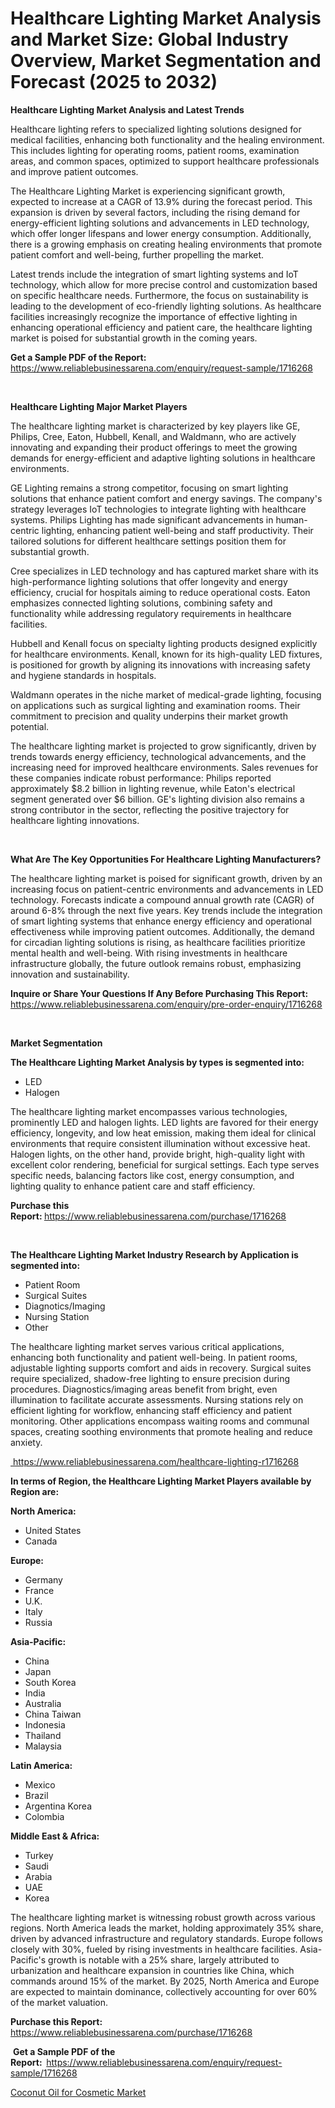 <p><h1>Healthcare Lighting Market Analysis and Market Size: Global Industry Overview, Market Segmentation and Forecast (2025 to 2032)</h1></p><p><strong>Healthcare Lighting Market Analysis and Latest Trends</strong></p>
<p><p>Healthcare lighting refers to specialized lighting solutions designed for medical facilities, enhancing both functionality and the healing environment. This includes lighting for operating rooms, patient rooms, examination areas, and common spaces, optimized to support healthcare professionals and improve patient outcomes. </p><p>The Healthcare Lighting Market is experiencing significant growth, expected to increase at a CAGR of 13.9% during the forecast period. This expansion is driven by several factors, including the rising demand for energy-efficient lighting solutions and advancements in LED technology, which offer longer lifespans and lower energy consumption. Additionally, there is a growing emphasis on creating healing environments that promote patient comfort and well-being, further propelling the market. </p><p>Latest trends include the integration of smart lighting systems and IoT technology, which allow for more precise control and customization based on specific healthcare needs. Furthermore, the focus on sustainability is leading to the development of eco-friendly lighting solutions. As healthcare facilities increasingly recognize the importance of effective lighting in enhancing operational efficiency and patient care, the healthcare lighting market is poised for substantial growth in the coming years.</p></p>
<p><strong>Get a Sample PDF of the Report:&nbsp;</strong> <a href="https://www.reliablebusinessarena.com/enquiry/request-sample/1716268?utm_campaign=2514&utm_medium=2&utm_source=Github&utm_content=ia&utm_term=31032025&utm_id=healthcare-lighting">https://www.reliablebusinessarena.com/enquiry/request-sample/1716268</a></p>
<p>&nbsp;</p>
<p><strong>Healthcare Lighting Major Market Players</strong></p>
<p><p>The healthcare lighting market is characterized by key players like GE, Philips, Cree, Eaton, Hubbell, Kenall, and Waldmann, who are actively innovating and expanding their product offerings to meet the growing demands for energy-efficient and adaptive lighting solutions in healthcare environments.</p><p>GE Lighting remains a strong competitor, focusing on smart lighting solutions that enhance patient comfort and energy savings. The company's strategy leverages IoT technologies to integrate lighting with healthcare systems. Philips Lighting has made significant advancements in human-centric lighting, enhancing patient well-being and staff productivity. Their tailored solutions for different healthcare settings position them for substantial growth.</p><p>Cree specializes in LED technology and has captured market share with its high-performance lighting solutions that offer longevity and energy efficiency, crucial for hospitals aiming to reduce operational costs. Eaton emphasizes connected lighting solutions, combining safety and functionality while addressing regulatory requirements in healthcare facilities. </p><p>Hubbell and Kenall focus on specialty lighting products designed explicitly for healthcare environments. Kenall, known for its high-quality LED fixtures, is positioned for growth by aligning its innovations with increasing safety and hygiene standards in hospitals.</p><p>Waldmann operates in the niche market of medical-grade lighting, focusing on applications such as surgical lighting and examination rooms. Their commitment to precision and quality underpins their market growth potential.</p><p>The healthcare lighting market is projected to grow significantly, driven by trends towards energy efficiency, technological advancements, and the increasing need for improved healthcare environments. Sales revenues for these companies indicate robust performance: Philips reported approximately $8.2 billion in lighting revenue, while Eaton's electrical segment generated over $6 billion. GE's lighting division also remains a strong contributor in the sector, reflecting the positive trajectory for healthcare lighting innovations.</p></p>
<p>&nbsp;</p>
<p><strong>What Are The Key Opportunities For Healthcare Lighting Manufacturers?</strong></p>
<p><p>The healthcare lighting market is poised for significant growth, driven by an increasing focus on patient-centric environments and advancements in LED technology. Forecasts indicate a compound annual growth rate (CAGR) of around 6-8% through the next five years. Key trends include the integration of smart lighting systems that enhance energy efficiency and operational effectiveness while improving patient outcomes. Additionally, the demand for circadian lighting solutions is rising, as healthcare facilities prioritize mental health and well-being. With rising investments in healthcare infrastructure globally, the future outlook remains robust, emphasizing innovation and sustainability.</p></p>
<p><strong>Inquire or Share Your Questions If Any Before Purchasing This Report:</strong> <a href="https://www.reliablebusinessarena.com/enquiry/pre-order-enquiry/1716268?utm_campaign=2514&utm_medium=2&utm_source=Github&utm_content=ia&utm_term=31032025&utm_id=healthcare-lighting">https://www.reliablebusinessarena.com/enquiry/pre-order-enquiry/1716268</a></p>
<p>&nbsp;</p>
<p><strong>Market Segmentation</strong></p>
<p><strong>The Healthcare Lighting Market Analysis by types is segmented into:</strong></p>
<p><ul><li>LED</li><li>Halogen</li></ul></p>
<p><p>The healthcare lighting market encompasses various technologies, prominently LED and halogen lights. LED lights are favored for their energy efficiency, longevity, and low heat emission, making them ideal for clinical environments that require consistent illumination without excessive heat. Halogen lights, on the other hand, provide bright, high-quality light with excellent color rendering, beneficial for surgical settings. Each type serves specific needs, balancing factors like cost, energy consumption, and lighting quality to enhance patient care and staff efficiency.</p></p>
<p><strong>Purchase this Report:&nbsp;</strong><a href="https://www.reliablebusinessarena.com/purchase/1716268?utm_campaign=2514&utm_medium=2&utm_source=Github&utm_content=ia&utm_term=31032025&utm_id=healthcare-lighting">https://www.reliablebusinessarena.com/purchase/1716268</a></p>
<p>&nbsp;</p>
<p><strong>The Healthcare Lighting Market Industry Research by Application is segmented into:</strong></p>
<p><ul><li>Patient Room</li><li>Surgical Suites</li><li>Diagnotics/Imaging</li><li>Nursing Station</li><li>Other</li></ul></p>
<p><p>The healthcare lighting market serves various critical applications, enhancing both functionality and patient well-being. In patient rooms, adjustable lighting supports comfort and aids in recovery. Surgical suites require specialized, shadow-free lighting to ensure precision during procedures. Diagnostics/imaging areas benefit from bright, even illumination to facilitate accurate assessments. Nursing stations rely on efficient lighting for workflow, enhancing staff efficiency and patient monitoring. Other applications encompass waiting rooms and communal spaces, creating soothing environments that promote healing and reduce anxiety.</p></p>
<p><a href="https://www.reliablebusinessarena.com/healthcare-lighting-r1716268?utm_campaign=2514&utm_medium=2&utm_source=Github&utm_content=ia&utm_term=31032025&utm_id=healthcare-lighting">&nbsp;https://www.reliablebusinessarena.com/healthcare-lighting-r1716268</a></p>
<p><strong>In terms of Region, the Healthcare Lighting Market Players available by Region are:</strong></p>
<p>
    <p> <strong> North America: </strong>
        <ul>
            <li>United States</li>
            <li>Canada</li>
        </ul>
        </p> 
    <p> <strong> Europe: </strong>
        <ul>
            <li>Germany</li>
            <li>France</li>
            <li>U.K.</li>
            <li>Italy</li>
            <li>Russia</li>
        </ul>
        </p> 
    <p> <strong> Asia-Pacific: </strong>
        <ul>
            <li>China</li>
            <li>Japan</li>
            <li>South Korea</li>
            <li>India</li>
            <li>Australia</li>
            <li>China Taiwan</li>
            <li>Indonesia</li>
            <li>Thailand</li>
            <li>Malaysia</li>
        </ul>
        </p> 
    <p> <strong> Latin America: </strong>
        <ul>
            <li>Mexico</li>
            <li>Brazil</li>
            <li>Argentina Korea</li>
            <li>Colombia</li>
        </ul>
        </p> 
    <p> <strong> Middle East & Africa: </strong>
        <ul>
            <li>Turkey</li>
            <li>Saudi</li>
            <li>Arabia</li>
            <li>UAE</li>
            <li>Korea</li>
        </ul>
    </p>
    </p>
<p><p>The healthcare lighting market is witnessing robust growth across various regions. North America leads the market, holding approximately 35% share, driven by advanced infrastructure and regulatory standards. Europe follows closely with 30%, fueled by rising investments in healthcare facilities. Asia-Pacific's growth is notable with a 25% share, largely attributed to urbanization and healthcare expansion in countries like China, which commands around 15% of the market. By 2025, North America and Europe are expected to maintain dominance, collectively accounting for over 60% of the market valuation.</p></p>
<p><strong>Purchase this Report: </strong><a href="https://www.reliablebusinessarena.com/purchase/1716268?utm_campaign=2514&utm_medium=2&utm_source=Github&utm_content=ia&utm_term=31032025&utm_id=healthcare-lighting">https://www.reliablebusinessarena.com/purchase/1716268</a></p>
<p>&nbsp;<strong>Get a Sample PDF of the Report:&nbsp;&nbsp;</strong><a href="https://www.reliablebusinessarena.com/enquiry/request-sample/1716268?utm_campaign=2514&utm_medium=2&utm_source=Github&utm_content=ia&utm_term=31032025&utm_id=healthcare-lighting">https://www.reliablebusinessarena.com/enquiry/request-sample/1716268</a></p>
<p><strong></strong></p>
<p><p><a href="https://github.com/manesros8/Market-Research-Report-List-1/blob/main/coconut-oil-for-cosmetic-market.md?utm_campaign=2514&utm_medium=2&utm_source=Github&utm_content=ia&utm_term=31032025&utm_id=healthcare-lighting">Coconut Oil for Cosmetic Market</a></p></p>